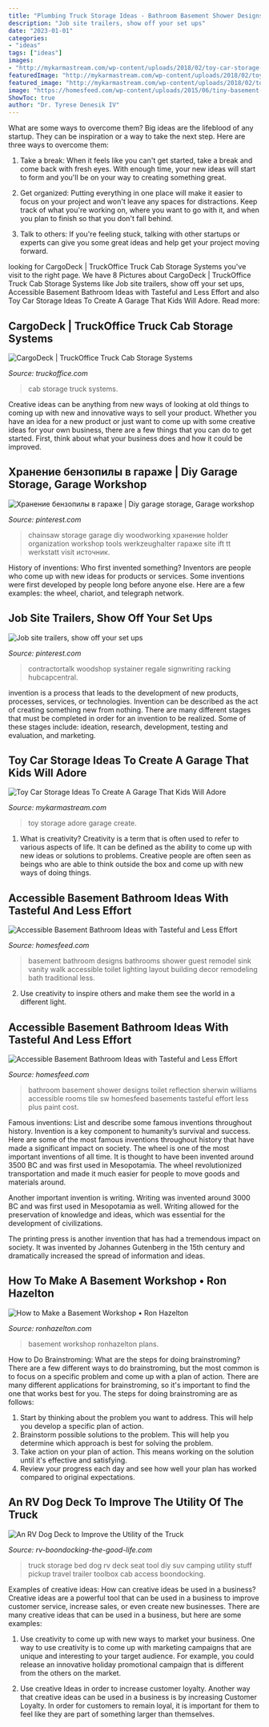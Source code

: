 ```yaml
---
title: "Plumbing Truck Storage Ideas - Bathroom Basement Shower Designs Toilet Reflection Sherwin Williams Accessible Rooms Tile Sw Homesfeed Basements Tasteful Effort Less Plus Paint Cost"
description: "Job site trailers, show off your set ups"
date: "2023-01-01"
categories:
- "ideas"
tags: ["ideas"]
images:
- "http://mykarmastream.com/wp-content/uploads/2018/02/toy-car-storage-11-.jpg"
featuredImage: "http://mykarmastream.com/wp-content/uploads/2018/02/toy-car-storage-11-.jpg"
featured_image: "http://mykarmastream.com/wp-content/uploads/2018/02/toy-car-storage-11-.jpg"
image: "https://homesfeed.com/wp-content/uploads/2015/06/tiny-basement-bathroom-ideas-with-walk-in-shower-and-toilet-plus-vanity-units-with-granite-countertop-and-sink-plus-mirror-and-wall-scones.jpg"
ShowToc: true
author: "Dr. Tyrese Denesik IV"
---
```



What are some ways to overcome them?
Big ideas are the lifeblood of any startup. They can be inspiration or a way to take the next step. Here are three ways to overcome them:
1) Take a break: When it feels like you can't get started, take a break and come back with fresh eyes. With enough time, your new ideas will start to form and you'll be on your way to creating something great.

2) Get organized: Putting everything in one place will make it easier to focus on your project and won't leave any spaces for distractions. Keep track of what you're working on, where you want to go with it, and when you plan to finish so that you don't fall behind.

3) Talk to others: If you're feeling stuck, talking with other startups or experts can give you some great ideas and help get your project moving forward.

	

		
looking for CargoDeck | TruckOffice Truck Cab Storage Systems you've visit to the right page. We have 8 Pictures about CargoDeck | TruckOffice Truck Cab Storage Systems like Job site trailers, show off your set ups, Accessible Basement Bathroom Ideas with Tasteful and Less Effort and also Toy Car Storage Ideas To Create A Garage That Kids Will Adore. Read more:
		
    
## CargoDeck | TruckOffice Truck Cab Storage Systems

<img loading=lazy src="https://www.truckoffice.com/wp-content/uploads/2016-01-23-23.50.44-465x620.jpg" onerror="this.onerror=null;this.src='https://tse3.mm.bing.net/th?id=OIP.7A8Oy0qC6YgQcMJLf-8-oAAAAA&amp;pid=15.1';" alt="CargoDeck | TruckOffice Truck Cab Storage Systems">

_Source: truckoffice.com_

>cab storage truck systems. 

	

Creative ideas can be anything from new ways of looking at old things to coming up with new and innovative ways to sell your product. Whether you have an idea for a new product or just want to come up with some creative ideas for your own business, there are a few things that you can do to get started. First, think about what your business does and how it could be improved.

    
## Хранение бензопилы в гараже | Diy Garage Storage, Garage Workshop

<img loading=lazy src="https://i.pinimg.com/736x/df/6c/c5/df6cc52496ff766e704f63c08ccbb9b4.jpg" onerror="this.onerror=null;this.src='https://tse1.mm.bing.net/th?id=OIP.EfzHqyox6t1S7pKT17aDFQAAAA&amp;pid=15.1';" alt="Хранение бензопилы в гараже | Diy garage storage, Garage workshop">

_Source: pinterest.com_

>chainsaw storage garage diy woodworking хранение holder organization workshop tools werkzeughalter гараже site ift tt werkstatt visit источник. 

	

History of inventions: Who first invented something?
Inventors are people who come up with new ideas for products or services. Some inventions were first developed by people long before anyone else. Here are a few examples: the wheel, chariot, and telegraph network.

    
## Job Site Trailers, Show Off Your Set Ups

<img loading=lazy src="https://i.pinimg.com/736x/5e/72/75/5e7275c3c478f5692f59f863f4e86d75.jpg" onerror="this.onerror=null;this.src='https://tse2.mm.bing.net/th?id=OIP.VC6LAdFRyHWYlYbisfF5GAAAAA&amp;pid=15.1';" alt="Job site trailers, show off your set ups">

_Source: pinterest.com_

>contractortalk woodshop systainer regale signwriting racking hubcapcentral. 

	

invention is a process that leads to the development of new products, processes, services, or technologies. Invention can be described as the act of creating something new from nothing. There are many different stages that must be completed in order for an invention to be realized. Some of these stages include: ideation, research, development, testing and evaluation, and marketing.

    
## Toy Car Storage Ideas To Create A Garage That Kids Will Adore

<img loading=lazy src="http://mykarmastream.com/wp-content/uploads/2018/02/toy-car-storage-11-.jpg" onerror="this.onerror=null;this.src='https://tse1.mm.bing.net/th?id=OIP.C8jHUrACzw9u25ueivmjtQHaKa&amp;pid=15.1';" alt="Toy Car Storage Ideas To Create A Garage That Kids Will Adore">

_Source: mykarmastream.com_

>toy storage adore garage create. 

	

1. What is creativity?
Creativity is a term that is often used to refer to various aspects of life. It can be defined as the ability to come up with new ideas or solutions to problems. Creative people are often seen as beings who are able to think outside the box and come up with new ways of doing things.

    
## Accessible Basement Bathroom Ideas With Tasteful And Less Effort

<img loading=lazy src="https://homesfeed.com/wp-content/uploads/2015/06/tiny-basement-bathroom-ideas-with-walk-in-shower-and-toilet-plus-vanity-units-with-granite-countertop-and-sink-plus-mirror-and-wall-scones.jpg" onerror="this.onerror=null;this.src='https://tse1.mm.bing.net/th?id=OIP.cAYBi1T_WN9i1JHT-Hz_gAHaJ4&amp;pid=15.1';" alt="Accessible Basement Bathroom Ideas with Tasteful and Less Effort">

_Source: homesfeed.com_

>basement bathroom designs bathrooms shower guest remodel sink vanity walk accessible toilet lighting layout building decor remodeling bath traditional less. 

	

2. Use creativity to inspire others and make them see the world in a different light.

    
## Accessible Basement Bathroom Ideas With Tasteful And Less Effort

<img loading=lazy src="https://homesfeed.com/wp-content/uploads/2015/06/basement-bathroom-ideas-with-glass-walk-in-shower-and-toilet-plus-sinks-and-storage-and-picture-plus-tile-floor.jpg" onerror="this.onerror=null;this.src='https://tse3.mm.bing.net/th?id=OIP.a1w1h7Vg5h_DYTBC8P0RqgHaJ4&amp;pid=15.1';" alt="Accessible Basement Bathroom Ideas with Tasteful and Less Effort">

_Source: homesfeed.com_

>bathroom basement shower designs toilet reflection sherwin williams accessible rooms tile sw homesfeed basements tasteful effort less plus paint cost. 

	

Famous inventions: List and describe some famous inventions throughout history.
Invention is a key component to humanity’s survival and success. Here are some of the most famous inventions throughout history that have made a significant impact on society.
The wheel is one of the most important inventions of all time. It is thought to have been invented around 3500 BC and was first used in Mesopotamia. The wheel revolutionized transportation and made it much easier for people to move goods and materials around.

Another important invention is writing. Writing was invented around 3000 BC and was first used in Mesopotamia as well. Writing allowed for the preservation of knowledge and ideas, which was essential for the development of civilizations.

The printing press is another invention that has had a tremendous impact on society. It was invented by Johannes Gutenberg in the 15th century and dramatically increased the spread of information and ideas.

    
## How To Make A Basement Workshop • Ron Hazelton

<img loading=lazy src="https://www.ronhazelton.com/uploads/projects/P0148_P00.jpg" onerror="this.onerror=null;this.src='https://tse3.mm.bing.net/th?id=OIP.XsHEViJF9yi32NkOow1GmwHaE8&amp;pid=15.1';" alt="How to Make a Basement Workshop • Ron Hazelton">

_Source: ronhazelton.com_

>basement workshop ronhazelton plans. 

	

How to Do Brainstroming: What are the steps for doing brainstroming?
There are a few different ways to do brainstroming, but the most common is to focus on a specific problem and come up with a plan of action. There are many different applications for brainstroming, so it's important to find the one that works best for you. The steps for doing brainstroming are as follows: 
1. Start by thinking about the problem you want to address. This will help you develop a specific plan of action.
2. Brainstorm possible solutions to the problem. This will help you determine which approach is best for solving the problem.
3. Take action on your plan of action. This means working on the solution until it's effective and satisfying. 
4. Review your progress each day and see how well your plan has worked compared to original expectations.

    
## An RV Dog Deck To Improve The Utility Of The Truck

<img loading=lazy src="http://www.rv-boondocking-the-good-life.com/images/100_2361.jpg" onerror="this.onerror=null;this.src='https://tse1.mm.bing.net/th?id=OIP.PwKa6XjYVol7SWbu-LiTLQHaLG&amp;pid=15.1';" alt="An RV Dog Deck to Improve the Utility of the Truck">

_Source: rv-boondocking-the-good-life.com_

>truck storage bed dog rv deck seat tool diy suv camping utility stuff pickup travel trailer toolbox cab access boondocking. 

	

Examples of creative ideas: How can creative ideas be used in a business?
Creative ideas are a powerful tool that can be used in a business to improve customer service, increase sales, or even create new businesses. There are many creative ideas that can be used in a business, but here are some examples:
1. Use creativity to come up with new ways to market your business. One way to use creativity is to come up with marketing campaigns that are unique and interesting to your target audience. For example, you could release an innovative holiday promotional campaign that is different from the others on the market.

2. Use creative Ideas in order to increase customer loyalty. Another way that creative ideas can be used in a business is by increasing Customer Loyalty. In order for customers to remain loyal, it is important for them to feel like they are part of something larger than themselves.

